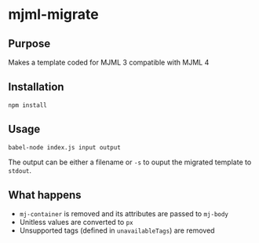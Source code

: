 # mjml-migrate

## Purpose

Makes a template coded for MJML 3 compatible with MJML 4

## Installation

`npm install`

## Usage

`babel-node index.js input output`

The output can be either a filename or `-s` to ouput the migrated template to `stdout`.

## What happens

* `mj-container` is removed and its attributes are passed to `mj-body`
* Unitless values are converted to `px`
* Unsupported tags (defined in `unavailableTags`) are removed 
